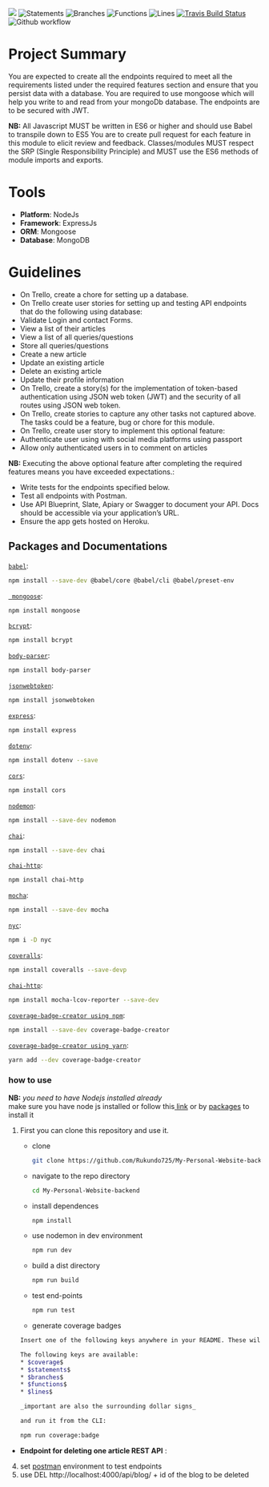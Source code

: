 ![](https://img.shields.io/badge/Coverage-92%25-83A603.svg?style=flat&logo=kotlin&logoColor=white&color=green&prefix=$coverage$)
![Statements](https://img.shields.io/badge/statements-92.45%25-brightgreen.svg?style=flat)
![Branches](https://img.shields.io/badge/branches-85.18%25-yellow.svg?style=flat)
![Functions](https://img.shields.io/badge/functions-100%25-brightgreen.svg?style=flat)
![Lines](https://img.shields.io/badge/lines-91.75%25-brightgreen.svg?style=flat)
[![Travis Build Status](https://app.travis-ci.com/Rukundo725/My-Personal-Website-backend.svg?branch=main)](https://app.travis-ci.com/Rukundo725/My-Personal-Website-backend)
![Github workflow](https://github.com/Rukundo725/My-Personal-Website-backend/actions/workflows/CI.yml/badge.svg)




# **Project Summary**
You are expected to create all the endpoints required to meet all the requirements listed under the required features section and ensure that you persist data with a database. You are  required to use mongoose which will  help you write to and read from your mongoDb database. The endpoints are to be secured with JWT.

**NB:**
All Javascript MUST be written in ES6 or higher and should use Babel to transpile down to ES5
You are to create pull request for each feature in this module  to elicit review and feedback.
Classes/modules MUST respect the SRP (Single Responsibility Principle) and MUST use the ES6 methods of module imports and exports.
# Tools
- **Platform**: NodeJs
- **Framework**: ExpressJs
- **ORM**: Mongoose
- **Database**: MongoDB


# Guidelines
- On Trello, create a chore for setting up a database.
- On Trello  create user stories for setting up and testing API endpoints that do the following using database:
- Validate Login and contact Forms.
- View a list of their articles
- View a list of all queries/questions
- Store all queries/questions
- Create a new article
- Update an existing article
- Delete an existing article
- Update their profile information
- On Trello, create a story(s) for the implementation of token-based authentication using JSON web token (JWT) and the security of all routes using JSON web token.
- On Trello, create stories to capture any other tasks not captured above. The tasks could be a feature, bug or chore for this module.
- On Trello, create user story to implement this optional feature: 
- Authenticate user using with social media platforms using passport 
- Allow only authenticated users in to comment on articles

**NB:** Executing the above optional feature after completing the required features means you have exceeded expectations.:
- Write tests for the endpoints specified below.
- Test all endpoints with Postman.
- Use API Blueprint, Slate, Apiary or Swagger to document your API. Docs should be accessible via your application’s URL.
- Ensure the app gets hosted on Heroku.

## Packages and Documentations
[`babel`](https://babeljs.io/docs/en/usage/):
```sh
npm install --save-dev @babel/core @babel/cli @babel/preset-env
```
[` mongoose`](https://www.npmjs.com/package/mongoose):
```sh
npm install mongoose
```
[`bcrypt`](https://www.npmjs.com/package/bcrypt):
```sh
npm install bcrypt
```
[`body-parser`](https://www.npmjs.com/package/body-parser):
```sh
npm install body-parser
```
[`jsonwebtoken`](https://www.npmjs.com/package/jsonwebtoken):
```sh
npm install jsonwebtoken
```
[`express`](https://www.npmjs.com/package/express):
```sh
npm install express
```
[`dotenv`](https://www.npmjs.com/package/dotenv):
```sh
npm install dotenv --save
```
[`cors`](https://www.npmjs.com/package/cors):
```sh
npm install cors
```

[`nodemon`](https://www.npmjs.com/package/nodemon):
```sh
npm install --save-dev nodemon 
```

[`chai`](https://www.npmjs.com/package/chai):
```sh
npm install --save-dev chai
```
[`chai-http`](https://www.chaijs.com/plugins/chai-http/):
```sh
npm install chai-http
```
[`mocha`](https://www.jetbrains.com/help/webstorm/running-unit-tests-on-mocha.html#node_test_create_mocha_tests):
```sh
npm install --save-dev mocha
```

[`nyc`](https://www.npmjs.com/package/nyc):
```sh
npm i -D nyc
```

[`coveralls`](https://www.chaijs.com/plugins/chai-http/):
```sh
npm install coveralls --save-devp
```
[`chai-http`](https://www.chaijs.com/plugins/chai-http/):
```sh
npm install mocha-lcov-reporter --save-dev
```

[`coverage-badge-creator using npm`](https://www.npmjs.com/package/coverage-badge-creator):
```sh
npm install --save-dev coverage-badge-creator
```
[`coverage-badge-creator using yarn`](https://yarnpkg.com/en/package/coverage-badge-creator):
```sh
yarn add --dev coverage-badge-creator
```

### **how to use** 
**NB:** *you need to have Nodejs installed  already*<br>
 make sure you have node js installed or follow this[ link](https://nodejs.org/en/download/) or by [packages](https://nodejs.org/en/download/package-manager/) to install it 
1. First you can clone this repository and use it.   

    * clone  
        ```sh
      git clone https://github.com/Rukundo725/My-Personal-Website-backend.git
      ```
    * navigate to the repo directory
      ```sh
      cd My-Personal-Website-backend
      ```
    * install dependences
      ```sh
      npm install
      ```
    * use nodemon in dev environment
      ```sh
      npm run dev
      ```
    * build a dist directory
      ```sh
      npm run build
      ```
    * test end-points
      ```sh
      npm run test
      ```
     * generate coverage badges
      ```sh
      Insert one of the following keys anywhere in your README. These will be replaced by the coverage-badge-creator with the appropriate badge.

    The following keys are available:
     * $coverage$
     * $statements$
     * $branches$
     * $functions$
     * $lines$
 
    _important are also the surrounding dollar signs_  
    
    and run it from the CLI:
  
    npm run coverage:badge
    ```

- **Endpoint for deleting one article REST API** :

4. set [postman](https://www.postman.com/) environment to test endpoints 
5. use DEL http://localhost:4000/api/blog/ + id of the blog to be deleted 



